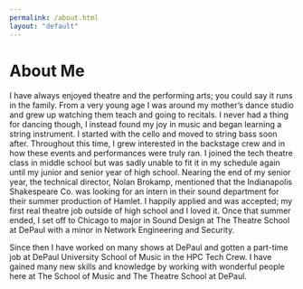 ```yaml
---
permalink: /about.html
layout: "default"
---
```


# About Me

I have always enjoyed theatre and the performing arts; you could say it runs in the family. From a very young age I was around my mother’s dance studio and grew up watching them teach and going to recitals. I never had a thing for dancing though, I instead found my joy in music and began learning a string instrument. I started with the cello and moved to string bass soon after. Throughout this time, I grew interested in the backstage crew and in how these events and performances were truly ran. I joined the tech theatre class in middle school but was sadly unable to fit it in my schedule again until my junior and senior year of high school. Nearing the end of my senior year, the technical director, Nolan Brokamp, mentioned that the Indianapolis Shakespeare Co. was looking for an intern in their sound department for their summer production of Hamlet. I happily applied and was accepted; my first real theatre job outside of high school and I loved it. Once that summer ended, I set off to Chicago to major in Sound Design at The Theatre School at DePaul with a minor in Network Engineering and Security.

Since then I have worked on many shows at DePaul and gotten a part-time job at DePaul University School of Music in the HPC Tech Crew. I have gained many new skills and knowledge by working with wonderful people here at The School of Music and The Theatre School at DePaul.
